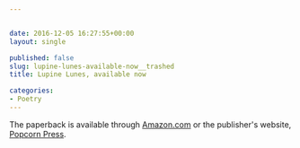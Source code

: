 ```yaml
---


date: 2016-12-05 16:27:55+00:00
layout: single

published: false
slug: lupine-lunes-available-now__trashed
title: Lupine Lunes, available now

categories:
- Poetry
---
```


The paperback is available through [Amazon.com](http://www.popcornpress.com/product/lupine-lunes/) or the publisher's website, [Popcorn Press](http://www.popcornpress.com/product/lupine-lunes/).
